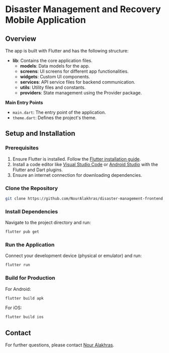 # Disaster Management and Recovery Mobile Application



## Overview

The app is built with Flutter and has the following structure:

- **lib**: Contains the core application files.
  - **models**: Data models for the app.
  - **screens**: UI screens for different app functionalities.
  - **widgets**: Custom UI components.
  - **services**: API service files for backend communication.
  - **utils**: Utility files and constants.
  - **providers**: State management using the Provider package.

**Main Entry Points**

- `main.dart`: The entry point of the application.
- `theme.dart`: Defines the project's theme.

## Setup and Installation

### Prerequisites

1. Ensure Flutter is installed. Follow the [Flutter installation guide](https://flutter.dev/docs/get-started/install).
2. Install a code editor like [Visual Studio Code](https://code.visualstudio.com/) or [Android Studio](https://developer.android.com/studio) with the Flutter and Dart plugins.
3. Ensure an internet connection for downloading dependencies.

### Clone the Repository

```bash
git clone https://github.com/NourAlakhras/disaster-management-frontend.git
```

### Install Dependencies

Navigate to the project directory and run:

```bash
flutter pub get
```

### Run the Application

Connect your development device (physical or emulator) and run:

```bash
flutter run
```

### Build for Production

For Android:

```bash
flutter build apk
```

For iOS:

```bash
flutter build ios
```

## Contact

For further questions, please contact [Nour Alakhras](mailto:nooralakhras999@hotmail.com).

